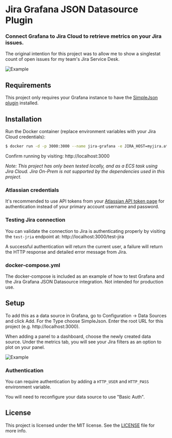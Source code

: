 # Jira Grafana JSON Datasource Plugin
### Connect Grafana to Jira Cloud to retrieve metrics on your Jira issues.

The original intention for this project was to allow me to show a singlestat count of open issues for my team's Jira Service Desk.

![Example](https://preview.ibb.co/hD2txU/screenshot_2018_09_23_094255.png)

## Requirements
This project only requires your Grafana instance to have the [SimpleJson plugin](https://grafana.com/plugins/grafana-simple-json-datasource/installation) installed.

## Installation

Run the Docker container (replace environment variables with your Jira Cloud credentials):
```bash
$ docker run -d -p 3000:3000 --name jira-grafana -e JIRA_HOST=myjira.atlassian.net -e JIRA_USER=mike@bluefrog.ca -e JIRA_PASS=XXXX bluefrg/jira-grafana-json-datasource
```

Confirm running by visiting: http://localhost:3000

*Note: This project has only been tested locally, and as a ECS task using Jira Cloud. Jira On-Prem is not supported by the dependencies used in this project.*

### Atlassian credentials
It's recommended to use API tokens from your [Atlassian API token page](https://id.atlassian.com/manage/api-tokens) for authentication instead of your primary account username and password.

### Testing Jira connection
You can validate the connection to Jira is authenticating properly by visiting the `test-jria` endpoint at: http://localhost:3000/test-jira

A successful authentication will return the current user, a failure will return the HTTP response and detailed error message from Jira.

### docker-compose.yml
The docker-compose is included as an example of how to test Grafana and  the Jira Grafana JSON Datasource integration. Not intended for production use.

## Setup
To add this as a data source in Grafana, go to Configuration -> Data Sources and click Add. For the Type choose SimpleJson. Enter the root URL for this project (e.g. http://localhost:3000).

When adding a panel to a dashboard, choose the newly created data source. Under the metrics tab, you will see your Jira filters as an option to plot on your panel.

![Example](https://thumb.ibb.co/fxS7rp/screenshot_2018_09_23_093243.png)

### Authentication
You can require authentication by adding a `HTTP_USER` and `HTTP_PASS` environment variable.

You will need to reconfigure your data source to use "Basic Auth".

## License

This project is licensed under the MIT license. See the [LICENSE](LICENSE) file for more info.